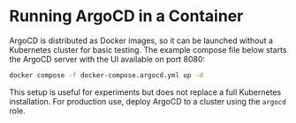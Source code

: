 # Running ArgoCD in a Container

ArgoCD is distributed as Docker images, so it can be launched without a Kubernetes
cluster for basic testing. The example compose file below starts the ArgoCD server
with the UI available on port 8080:

```bash
docker compose -f docker-compose.argocd.yml up -d
```

This setup is useful for experiments but does not replace a full Kubernetes
installation. For production use, deploy ArgoCD to a cluster using the `argocd`
role.
